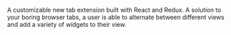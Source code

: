 A customizable new tab extension built with React and Redux. A solution to your boring browser tabs, a user is able to alternate between different views and add a variety of widgets to their view.
